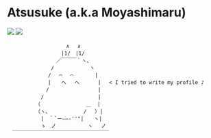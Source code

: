 # Atsusuke (a.k.a Moyashimaru)

[![](https://img.shields.io/badge/Twitter-mys__x101-blue)](https://twitter.com/mys_x101) [![](https://img.shields.io/badge/Blog-%E3%82%82%E3%82%84%E3%81%97%E4%B8%B8%E3%81%AE%E5%82%99%E5%BF%98%E9%8C%B2-yellowgreen)](https://dev-moyashi.hatenablog.com/archive)

```
　　　　　　　　　　　 ∧　 ∧
　　　　　　　　　　 |1/　|1/
　　　　　　　　　 ／￣￣￣｀ヽ、
　　　　　　　　 /　　　　　　　ヽ
　　　　　　　　/　 ⌒　 ⌒　　　  |
　　　　　　　　|　　へ　 へ　　　 | 　< I tried to write my profile ♪
　　　　　　　 /　　　　　　　　　 |
　　　　　　 /　　　　　　　　　　 |
　　　　　　（　　　　　　　　　＿  |
　　　　　　（ヽ、　　　　　　　/ 　）|
　　　　　　 |　｀`ー――‐''"|　　ヽ|
　　　　　　 ゝ　ノ　　　　 　 ヽ　 ノ
　￣￣￣￣￣￣￣￣￣￣￣￣￣￣￣￣￣￣￣
```
